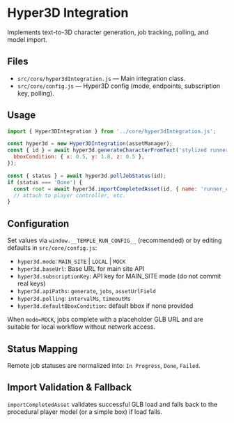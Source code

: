 # Hyper3D Integration

Implements text-to-3D character generation, job tracking, polling, and model import.

## Files

- `src/core/hyper3dIntegration.js` — Main integration class.
- `src/core/config.js` — Hyper3D config (mode, endpoints, subscription key, polling).

## Usage

```js
import { Hyper3DIntegration } from '../core/hyper3dIntegration.js';

const hyper3d = new Hyper3DIntegration(assetManager);
const { id } = await hyper3d.generateCharacterFromText('stylized runner with backpack', {
  bboxCondition: { x: 0.5, y: 1.8, z: 0.5 },
});

const { status } = await hyper3d.pollJobStatus(id);
if (status === 'Done') {
  const root = await hyper3d.importCompletedAsset(id, { name: 'runner_character' });
  // attach to player controller, etc.
}
```

## Configuration

Set values via `window.__TEMPLE_RUN_CONFIG__` (recommended) or by editing defaults in
`src/core/config.js`:

- `hyper3d.mode`: `MAIN_SITE` | `LOCAL` | `MOCK`
- `hyper3d.baseUrl`: Base URL for main site API
- `hyper3d.subscriptionKey`: API key for MAIN_SITE mode (do not commit real keys)
- `hyper3d.apiPaths`: `generate`, `jobs`, `assetUrlField`
- `hyper3d.polling`: `intervalMs`, `timeoutMs`
- `hyper3d.defaultBboxCondition`: default bbox if none provided

When `mode=MOCK`, jobs complete with a placeholder GLB URL and are suitable for local
workflow without network access.

## Status Mapping

Remote job statuses are normalized into: `In Progress`, `Done`, `Failed`.

## Import Validation & Fallback

`importCompletedAsset` validates successful GLB load and falls back to the procedural
player model (or a simple box) if load fails.

